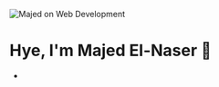 ![Majed on Web Development](https://raw.githubusercontent.com/mremperorx/majedCode/blob/main/Nothing.jpg)

# Hye, I'm Majed El-Naser 👋

- 